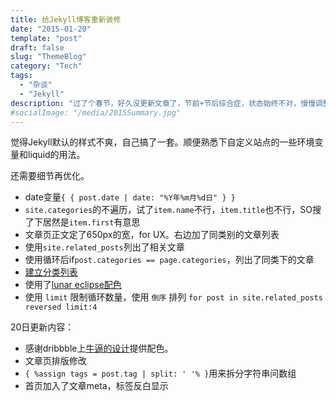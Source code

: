```yaml
---
title: 给Jekyll博客重新装修
date: "2015-01-20"
template: "post"
draft: false
slug: "ThemeBlog"
category: "Tech"
tags:
  - "杂谈"
  - "Jekyll"
description: "过了个春节，好久没更新文章了，节前+节后综合症，状态始终不对，慢慢调整回来吧。"
#socialImage: "/media/2015Summary.jpg"
---
```


觉得Jekyll默认的样式不爽，自己搞了一套。顺便熟悉下自定义站点的一些环境变量和liquid的用法。

还需要细节再优化。

* date变量`{ { post.date | date: "%Y年%m月%d日" } }`
* `site.categories`的不遍历，试了`item.name`不行，`item.title`也不行，SO搜了下居然是`item.first`有意思
* 文章页正文定了650px的宽，for UX。右边加了同类别的文章列表
* 使用`site.related_posts`列出了相关文章
* 使用循环后if`post.categories == page.categories`，列出了同类下的文章
* [建立分类列表](http://stackoverflow.com/questions/17118551/generating-a-list-of-pages-not-posts-in-a-given-category)
* 使用了[lunar eclipse配色](http://www.colourlovers.com/palette/3622259/Lunar_Eclipse)
* 使用 `limit` 限制循环数量，使用 `倒序` 排列 `for post in site.related_posts reversed limit:4`

20日更新内容：

* 感谢dribbble上[牛逼的设计](https://dribbble.com/shots/1091493-You-know-his-usual-malarky)提供配色。
* 文章页排版修改
* `{ %assign tags = post.tag | split: ' '% }`用来拆分字符串问数组
* 首页加入了文章meta，标签反白显示

